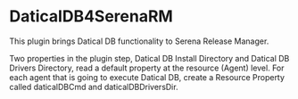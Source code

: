 DaticalDB4SerenaRM
=================

This plugin brings Datical DB functionality to Serena Release Manager.

Two properties in the plugin step, Datical DB Install Directory and Datical DB Drivers Directory, read a default property at the resource (Agent) level. For each agent that is going to execute Datical DB, create a Resource Property called daticalDBCmd and daticalDBDriversDir.  
